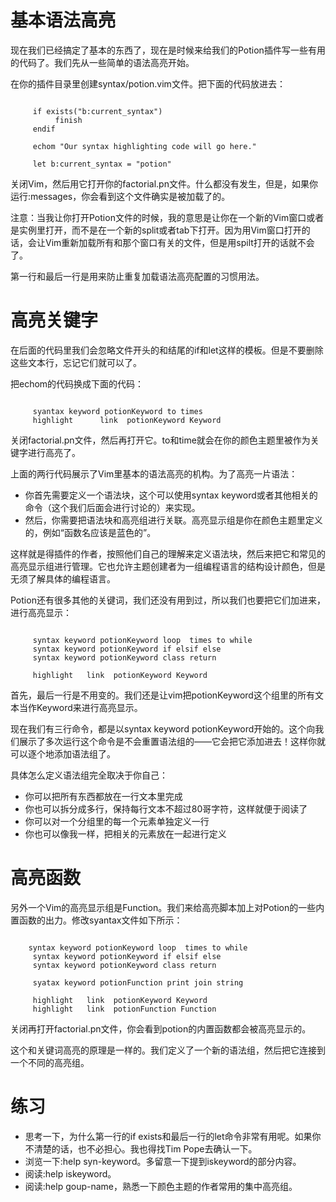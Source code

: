 # 基本语法高亮

现在我们已经搞定了基本的东西了，现在是时候来给我们的Potion插件写一些有用的代码了。我们先从一些简单的语法高亮开始。

在你的插件目录里创建syntax/potion.vim文件。把下面的代码放进去：
<pre><code>
     if exists("b:current_syntax")
          finish
     endif
     
     echom "Our syntax highlighting code will go here."

     let b:current_syntax = "potion"
</code></pre>

关闭Vim，然后用它打开你的factorial.pn文件。什么都没有发生，但是，如果你运行:messages，你会看到这个文件确实是被加载了的。

注意：当我让你打开Potion文件的时候，我的意思是让你在一个新的Vim窗口或者是实例里打开，而不是在一个新的split或者tab下打开。因为用Vim窗口打开的话，会让Vim重新加载所有和那个窗口有关的文件，但是用spilt打开的话就不会了。

第一行和最后一行是用来防止重复加载语法高亮配置的习惯用法。

# 高亮关键字

在后面的代码里我们会忽略文件开头的和结尾的if和let这样的模板。但是不要删除这些文本行，忘记它们就可以了。

把echom的代码换成下面的代码：
<pre><code>
     syantax keyword potionKeyword to times
     highlight      link  potionKeyword Keyword
</code></pre>

关闭factorial.pn文件，然后再打开它。to和time就会在你的颜色主题里被作为关键字进行高亮了。

上面的两行代码展示了Vim里基本的语法高亮的机构。为了高亮一片语法：

- 你首先需要定义一个语法块，这个可以使用syntax keyword或者其他相关的命令（这个我们后面会进行讨论的）来实现。     
- 然后，你需要把语法块和高亮组进行关联。高亮显示组是你在颜色主题里定义的，例如“函数名应该是蓝色的”。

这样就是得插件的作者，按照他们自己的理解来定义语法块，然后来把它和常见的高亮显示组进行管理。它也允许主题创建者为一组编程语言的结构设计颜色，但是无须了解具体的编程语言。

Potion还有很多其他的关键词，我们还没有用到过，所以我们也要把它们加进来，进行高亮显示：
<pre><code>     
     syntax keyword potionKeyword loop  times to while
     syntax keyword potionKeyword if elsif else
     syntax keyword potionKeyword class return

     highlight   link  potionKeyword Keyword
</code></pre>

首先，最后一行是不用变的。我们还是让vim把potionKeyword这个组里的所有文本当作Keyword来进行高亮显示。

现在我们有三行命令，都是以syntax keyword potionKeyword开始的。这个向我们展示了多次运行这个命令是不会重置语法组的——它会把它添加进去！这样你就可以逐个地添加语法组了。

具体怎么定义语法组完全取决于你自己：
          
- 你可以把所有东西都放在一行文本里完成
- 你也可以拆分成多行，保持每行文本不超过80哥字符，这样就便于阅读了
- 你可以对一个分组里的每一个元素单独定义一行
- 你也可以像我一样，把相关的元素放在一起进行定义

# 高亮函数

另外一个Vim的高亮显示组是Function。我们来给高亮脚本加上对Potion的一些内置函数的出力。修改syantax文件如下所示：
<pre><code>
    syntax keyword potionKeyword loop  times to while
     syntax keyword potionKeyword if elsif else
     syntax keyword potionKeyword class return
     
     syatax keyword potionFunction print join string

     highlight   link  potionKeyword Keyword
     highlight   link  potionFunction Function
</code></pre>

关闭再打开factorial.pn文件，你会看到potion的内置函数都会被高亮显示的。

这个和关键词高亮的原理是一样的。我们定义了一个新的语法组，然后把它连接到一个不同的高亮组。

# 练习

- 思考一下，为什么第一行的if exists和最后一行的let命令非常有用呢。如果你不清楚的话，也不必担心。我也得找Tim Pope去确认一下。
- 浏览一下:help syn-keyword。多留意一下提到iskeyword的部分内容。
- 阅读:help iskeyword。
- 阅读:help goup-name，熟悉一下颜色主题的作者常用的集中高亮组。     
